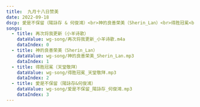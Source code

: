 ```yaml
---
title:  九月十八日赞美
date: 2022-09-18
dscp: 愛是不保留（陽詠存 & 何俊鴻）<br>神的良善荣美（Sherin_Lan）<br>得胜冠冕<br>愛是不保留（陽詠存&何俊鴻）
songs:
  - title: 再次将我更新（小羊诗歌）
    dataValue: wg-song/再次将我更新_小羊诗歌.m4a
    dataIndex: 0
  - title: 神的良善荣美（Sherin_Lan）
    dataValue: wg-song/神的良善荣美_Sherin_Lan.mp3
    dataIndex: 1
  - title: 得胜冠冕（天堂敬拜）
    dataValue: wg-song/得胜冠冕_天堂敬拜.mp3
    dataIndex: 2
  - title: 愛是不保留（陽詠存&何俊鴻）
    dataValue: wg-song/爱是不保留_陽詠存_何俊鴻.mp3
    dataIndex: 3
---
```




